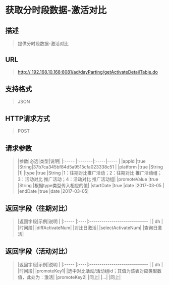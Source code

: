 # 获取分时段数据-激活对比## 描述
> 提供分时段数据-激活对比

## URL
> [http:// 192.168.10.168:8081/ad/dayParting/getActivateDetailTable.do](http://dataviewer.ilongyuan.com.cn/ad/dayParting/getActivateDetailTable.do)

## 支持格式
> JSON

## HTTP请求方式
> POST

## 请求参数
> |参数|必选|类型|说明|
|:-----  |:-------|:-----|-----                               |
|appId  |true    |String|37b7ca345bf84d5a9515cfa023338c51  |
|platform    |true    |String   |1| 
|type    |true    |String   |1：往期对比推广活动；2：往期对比 推广活动组；3：活动对比 推广活动；4：活动对比 推广活动组| 
|promoteValue    |true    |String   |根据type类型传入相应的值|
|startDate    |true    |date   |2017-03-05 |
|endDate    |true    |date   |2017-03-05|   


## 返回字段（往期对比）
> |返回字段|示例|说明                              |
|:-----   |:----|:-----------------------------    |
| dh    |  |时间段|
|diffActivateNum|  |对比日激活|
|selectActivateNum|  |查询日激活|

## 返回字段（活动对比）
> |返回字段|示例|说明                              |
|:-----   |:----|:-----------------------------    |
| dh    |  |时间段|
|promoteKey1|  |选中对比活动/活动组id；其值为该表对应类型数值，此处为：激活|
|promoteKey2|  |同上|
|...|  |同上|

